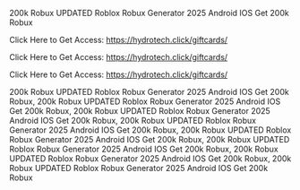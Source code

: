 200k Robux UPDATED Roblox Robux Generator 2025 Android IOS Get 200k Robux

Click Here to Get Access: https://hydrotech.click/giftcards/

Click Here to Get Access: https://hydrotech.click/giftcards/

Click Here to Get Access: https://hydrotech.click/giftcards/

200k Robux UPDATED Roblox Robux Generator 2025 Android IOS Get 200k Robux, 200k Robux UPDATED Roblox Robux Generator 2025 Android IOS Get 200k Robux, 200k Robux UPDATED Roblox Robux Generator 2025 Android IOS Get 200k Robux, 200k Robux UPDATED Roblox Robux Generator 2025 Android IOS Get 200k Robux, 200k Robux UPDATED Roblox Robux Generator 2025 Android IOS Get 200k Robux, 200k Robux UPDATED Roblox Robux Generator 2025 Android IOS Get 200k Robux, 200k Robux UPDATED Roblox Robux Generator 2025 Android IOS Get 200k Robux, 200k Robux UPDATED Roblox Robux Generator 2025 Android IOS Get 200k Robux
